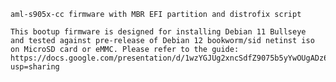     aml-s905x-cc firmware with MBR EFI partition and distrofix script
    
    This bootup firmware is designed for installing Debian 11 Bullseye
    and tested against pre-release of Debian 12 bookworm/sid netinst iso
    on MicroSD card or eMMC. Please refer to the guide:
    https://docs.google.com/presentation/d/1wzYGJUg2xncSdfZ9075b5yYwOUgADz6iMO7ZmoZIkaM/edit?usp=sharing

